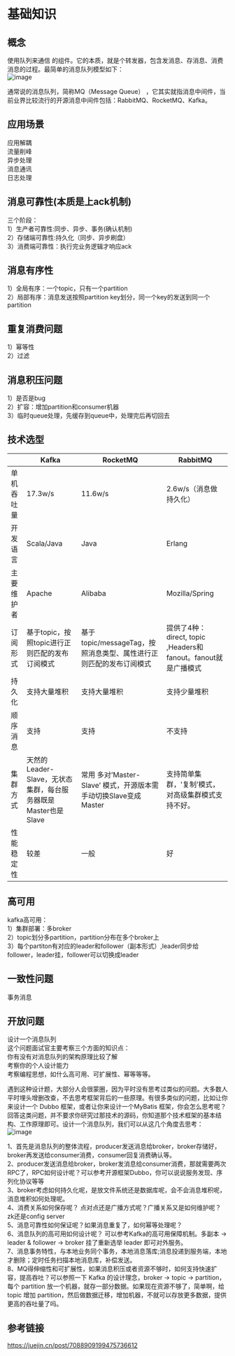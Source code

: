 # 基础知识
## 概念
使用队列来通信 的组件。它的本质，就是个转发器，包含发消息、存消息、消费消息的过程。最简单的消息队列模型如下：  
![image](https://github.com/user-attachments/assets/be4db8cc-e770-4b55-87b0-2134991c898e)

通常说的消息队列，简称MQ（Message Queue） ，它其实就指消息中间件，当前业界比较流行的开源消息中间件包括：RabbitMQ、RocketMQ、Kafka。  

## 应用场景
应用解耦  
流量削峰  
异步处理  
消息通讯  
日志处理 

## 消息可靠性(本质是上ack机制)
三个阶段：  
1）生产者可靠性:同步、异步、事务(确认机制)  
2）存储端可靠性:持久化（同步、异步刷盘）  
3）消费端可靠性：执行完业务逻辑才响应ack  

## 消息有序性
1）全局有序：一个topic，只有一个partition  
2）局部有序：消息发送按照partition key划分，同一个key的发送到同一个partition

## 重复消费问题
1）幂等性  
2）过滤  

## 消息积压问题
1）是否是bug  
2）扩容：增加partition和consumer机器  
3）临时queue处理，先缓存到queue中，处理完后再切回去  

## 技术选型

| |Kafka| RocketMQ| RabbitMQ|
|----|-----|-----|-------|
|单机吞吐量|17.3w/s|11.6w/s|2.6w/s（消息做持久化）|
|开发语言|Scala/Java|Java|Erlang|
|主要维护者|Apache|Alibaba|Mozilla/Spring|
|订阅形式|基于topic，按照topic进行正则匹配的发布订阅模式|基于topic/messageTag，按照消息类型、属性进行正则匹配的发布订阅模式|提供了4种：direct, topic ,Headers和fanout。fanout就是广播模式
|持久化|支持大量堆积|支持大量堆积|支持少量堆积|
|顺序消息|支持|支持|不支持|
|集群方式|天然的Leader-Slave，无状态集群，每台服务器既是Master也是Slave|常用 多对’Master-Slave’ 模式，开源版本需手动切换Slave变成Master|支持简单集群，'复制’模式，对高级集群模式支持不好。|
|性能稳定性|较差|一般|好|

## 高可用
kafka高可用：   
1）集群部署：多broker  
2）topic划分多partition，partition分布在多个broker上  
3）每个partiton有对应的leader和follower（副本形式）,leader同步给follower，leader挂，follower可以切换成leader  

## 一致性问题
事务消息  

## 开放问题
设计一个消息队列  
这个问题面试官主要考察三个方面的知识点：  
你有没有对消息队列的架构原理比较了解  
考察你的个人设计能力  
考察编程思想，如什么高可用、可扩展性、幂等等等。  

遇到这种设计题，大部分人会很蒙圈，因为平时没有思考过类似的问题。大多数人平时埋头增删改查，不去思考框架背后的一些原理。有很多类似的问题，比如让你来设计一个 Dubbo 框架，或者让你来设计一个MyBatis 框架，你会怎么思考呢？  
回答这类问题，并不要求你研究过那技术的源码，你知道那个技术框架的基本结构、工作原理即可。设计一个消息队列，我们可以从这几个角度去思考：  
![image](https://github.com/user-attachments/assets/898f12a0-f161-48d1-9311-3fa8c4c18b7e)


1、首先是消息队列的整体流程，producer发送消息给broker，broker存储好，broker再发送给consumer消费，consumer回复消费确认等。  
2、producer发送消息给broker，broker发消息给consumer消费，那就需要两次RPC了，RPC如何设计呢？可以参考开源框架Dubbo，你可以说说服务发现、序列化协议等等  
3、broker考虑如何持久化呢，是放文件系统还是数据库呢，会不会消息堆积呢，消息堆积如何处理呢。  
4、消费关系如何保存呢？ 点对点还是广播方式呢？广播关系又是如何维护呢？zk还是config server  
5、消息可靠性如何保证呢？如果消息重复了，如何幂等处理呢？  
6、消息队列的高可用如何设计呢？ 可以参考Kafka的高可用保障机制。多副本 -> leader & follower -> broker 挂了重新选举 leader 即可对外服务。  
7、消息事务特性，与本地业务同个事务，本地消息落库;消息投递到服务端，本地才删除；定时任务扫描本地消息库，补偿发送。  
8、MQ得伸缩性和可扩展性，如果消息积压或者资源不够时，如何支持快速扩容，提高吞吐？可以参照一下 Kafka 的设计理念，broker -> topic -> partition，每个 partition 放一个机器，就存一部分数据。如果现在资源不够了，简单啊，给 topic 增加 partition，然后做数据迁移，增加机器，不就可以存放更多数据，提供更高的吞吐量了吗。  


## 参考链接
https://juejin.cn/post/7088909199475736612
